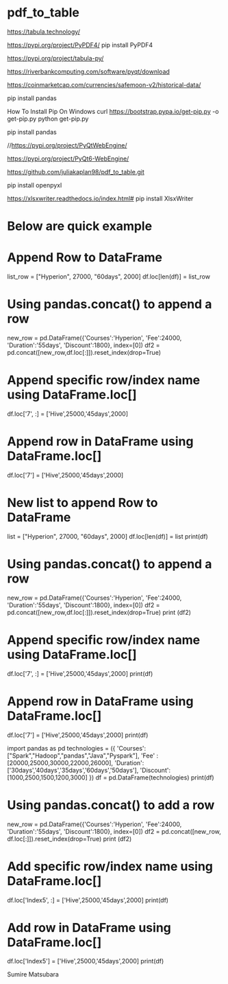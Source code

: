# pdf_to_table

https://tabula.technology/

https://pypi.org/project/PyPDF4/
pip install PyPDF4

https://pypi.org/project/tabula-py/

https://riverbankcomputing.com/software/pyqt/download

https://coinmarketcap.com/currencies/safemoon-v2/historical-data/

pip install pandas

How To Install Pip On Windows
curl https://bootstrap.pypa.io/get-pip.py -o get-pip.py
python get-pip.py

pip install pandas

//https://pypi.org/project/PyQtWebEngine/

https://pypi.org/project/PyQt6-WebEngine/

https://github.com/juliakaplan98/pdf_to_table.git

pip install openpyxl

https://xlsxwriter.readthedocs.io/index.html#
pip install XlsxWriter

# Below are quick example

# Append Row to DataFrame

list_row = ["Hyperion", 27000, "60days", 2000]
df.loc[len(df)] = list_row

# Using pandas.concat() to append a row

new_row = pd.DataFrame({'Courses':'Hyperion', 'Fee':24000, 'Duration':'55days', 'Discount':1800}, index=[0])
df2 = pd.concat([new_row,df.loc[:]]).reset_index(drop=True)

# Append specific row/index name using DataFrame.loc[]

df.loc['7', :] = ['Hive',25000,'45days',2000]

# Append row in DataFrame using DataFrame.loc[]

df.loc['7'] = ['Hive',25000,'45days',2000]

# New list to append Row to DataFrame

list = ["Hyperion", 27000, "60days", 2000]
df.loc[len(df)] = list
print(df)

# Using pandas.concat() to append a row

new_row = pd.DataFrame({'Courses':'Hyperion', 'Fee':24000, 'Duration':'55days', 'Discount':1800}, index=[0])
df2 = pd.concat([new_row,df.loc[:]]).reset_index(drop=True)
print (df2)

# Append specific row/index name using DataFrame.loc[]

df.loc['7', :] = ['Hive',25000,'45days',2000]
print(df)

# Append row in DataFrame using DataFrame.loc[]

df.loc['7'] = ['Hive',25000,'45days',2000]
print(df)

import pandas as pd
technologies = ({
'Courses':["Spark","Hadoop","pandas","Java","Pyspark"],
'Fee' :[20000,25000,30000,22000,26000],
'Duration':['30days','40days','35days','60days','50days'],
'Discount':[1000,2500,1500,1200,3000]
})
df = pd.DataFrame(technologies)
print(df)

# Using pandas.concat() to add a row

new_row = pd.DataFrame({'Courses':'Hyperion', 'Fee':24000, 'Duration':'55days', 'Discount':1800}, index=[0])
df2 = pd.concat([new_row, df.loc[:]]).reset_index(drop=True)
print (df2)

# Add specific row/index name using DataFrame.loc[]

df.loc['Index5', :] = ['Hive',25000,'45days',2000]
print(df)

# Add row in DataFrame using DataFrame.loc[]

df.loc['Index5'] = ['Hive',25000,'45days',2000]
print(df)

Sumire Matsubara
